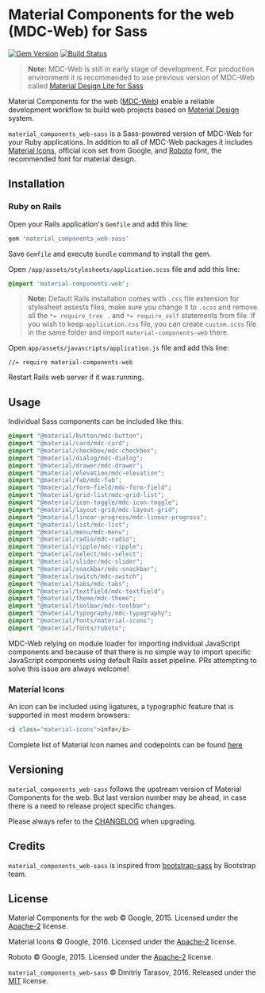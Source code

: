 # Material Components for the web (MDC-Web) for Sass

[![Gem Version](https://badge.fury.io/rb/material_components_web-sass.svg)](http://badge.fury.io/rb/material_components_web-sass)
[![Build Status](https://travis-ci.org/rubysamurai/material_components_web-sass.svg?branch=master)](https://travis-ci.org/rubysamurai/material_components_web-sass)

> **Note:** MDC-Web is still in early stage of development. For production environment it is recommended to use previous version of MDC-Web called [Material Design Lite for Sass](https://github.com/rubysamurai/material_design_lite-sass) 

Material Components for the web ([MDC-Web](https://github.com/material-components/material-components-web/)) enable a reliable development workflow to build web projects based on [Material Design](https://www.material.io/) system.

`material_components_web-sass` is a Sass-powered version of MDC-Web for your Ruby applications. In addition to all of MDC-Web packages it includes [Material Icons](https://material.io/icons/), official icon set from Google, and [Roboto](https://fonts.google.com/specimen/Roboto) font, the recommended font for material design.

## Installation

### Ruby on Rails

Open your Rails application's `Gemfile` and add this line:

```ruby
gem 'material_components_web-sass'
```

Save `Gemfile` and execute `bundle` command to install the gem.

Open  `/app/assets/stylesheets/application.scss` file and add this line:

```scss
@import 'material-components-web';
```

> **Note:** Default Rails installation comes with `.css` file extension for stylesheet assests files, make sure you change it to `.scss` and remove all the `*= require_tree .` and `*= require_self` statements from file. If you wish to keep `application.css` file, you can create `custom.scss` file in the same folder and import `material-components-web` there.

Open  `app/assets/javascripts/application.js` file and add this line:

```
//= require material-components-web
```

Restart Rails web server if it was running.

## Usage

Individual Sass components can be included like this:

```scss
@import "@material/button/mdc-button";
@import "@material/card/mdc-card";
@import "@material/checkbox/mdc-checkbox";
@import "@material/dialog/mdc-dialog";
@import "@material/drawer/mdc-drawer";
@import "@material/elevation/mdc-elevation";
@import "@material/fab/mdc-fab";
@import "@material/form-field/mdc-form-field";
@import "@material/grid-list/mdc-grid-list";
@import "@material/icon-toggle/mdc-icon-toggle";
@import "@material/layout-grid/mdc-layout-grid";
@import "@material/linear-progress/mdc-linear-progress";
@import "@material/list/mdc-list";
@import "@material/menu/mdc-menu";
@import "@material/radio/mdc-radio";
@import "@material/ripple/mdc-ripple";
@import "@material/select/mdc-select";
@import "@material/slider/mdc-slider";
@import "@material/snackbar/mdc-snackbar";
@import "@material/switch/mdc-switch";
@import "@material/tabs/mdc-tabs";
@import "@material/textfield/mdc-textfield";
@import "@material/theme/mdc-theme";
@import "@material/toolbar/mdc-toolbar";
@import "@material/typography/mdc-typography";
@import "@material/fonts/material-icons";
@import "@material/fonts/roboto";
```

MDC-Web relying on module loader for importing individual JavaScript components and because of that there is no simple way to import specific JavaScript components using default Rails asset pipeline. PRs attempting to solve this issue are always welcome!

### Material Icons

An icon can be included using ligatures, a typographic feature that is supported in most modern browsers:

```html
<i class="material-icons">info</i>
```

Complete list of Material Icon names and codepoints can be found [here](https://material.io/icons/)

## Versioning

`material_components_web-sass` follows the upstream version of Material Components for the web. But last version number may be ahead, in case there is a need to release project specific changes.

Please always refer to the [CHANGELOG](https://github.com/rubysamurai/material_components_web-sass/blob/master/CHANGELOG.md) when upgrading.

## Credits

`material_components_web-sass` is inspired from [bootstrap-sass](https://github.com/twbs/bootstrap-sass) by Bootstrap team.

## License

Material Components for the web © Google, 2015. Licensed under the [Apache-2](http://www.apache.org/licenses/LICENSE-2.0.html) license.

Material Icons © Google, 2016. Licensed under the [Apache-2](http://www.apache.org/licenses/LICENSE-2.0.html) license.

Roboto © Google, 2015. Licensed under the [Apache-2](http://www.apache.org/licenses/LICENSE-2.0.html) license.

`material_components_web-sass` © Dmitriy Tarasov, 2016. Released under the [MIT](https://github.com/rubysamurai/material_components_web-sass/blob/master/LICENSE.txt) license.
